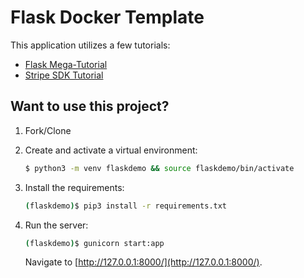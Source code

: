 # Flask Docker Template

This application utilizes a few tutorials:
- [Flask Mega-Tutorial](https://blog.miguelgrinberg.com/post/the-flask-mega-tutorial-part-i-hello-world)
- [Stripe SDK Tutorial](https://testdriven.io/blog/flask-stripe-tutorial/)

## Want to use this project?

1. Fork/Clone

1. Create and activate a virtual environment:

    ```sh
    $ python3 -m venv flaskdemo && source flaskdemo/bin/activate
    ```

1. Install the requirements:

    ```sh
    (flaskdemo)$ pip3 install -r requirements.txt
    ```

1. Run the server:

    ```sh
    (flaskdemo)$ gunicorn start:app
    ```

    Navigate to [http://127.0.0.1:8000/](http://127.0.0.1:8000/).
